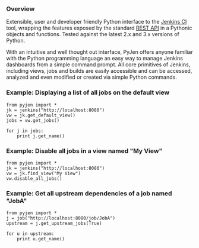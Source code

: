 <!---
This is a readme file encoded in markdown format, intended for use on the summary page for the pyjen
github project. Care should be taken to make sure the encoding is compatible with github's markdown
syntax. See this site for details:
http://daringfireball.net/projects/markdown/syntax
-->

### Overview
Extensible, user and developer friendly Python interface to the [Jenkins CI](http://jenkins-ci.org/) tool, wrapping
the features exposed by the standard [REST API](https://wiki.jenkins-ci.org/display/JENKINS/Remote+access+API) in a 
Pythonic objects and functions. Tested against the latest 2.x and 3.x versions of Python.

With an intuitive and well thought out interface, PyJen offers anyone familiar with the Python programming
language an easy way to manage Jenkins dashboards from a simple command prompt. All core primitives of Jenkins,
including views, jobs and builds are easily accessible and can be accessed, analyzed and even modified or created
via simple Python commands.

### Example: Displaying a list of all jobs on the default view
    from pyjen import *
    jk = jenkins("http://localhost:8080")
    vw = jk.get_default_view()
    jobs = vw.get_jobs()
    
    for j in jobs:
    	print j.get_name()
    	
### Example: Disable all jobs in a view named "My View"
    from pyjen import *
    jk = jenkins("http://localhost:8080")
    vw = jk.find_view("My View")
    vw.disable_all_jobs()
    
### Example: Get all upstream dependencies of a job named "JobA"
    from pyjen import *
    j = job("http://localhost:8080/job/JobA")
    upstream = j.get_upstream_jobs(True)
    
    for u in upstream:
    	print u.get_name()
